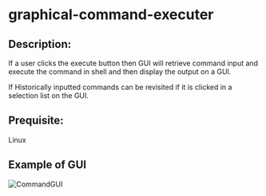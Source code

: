 # graphical-command-executer

## Description:
If a user clicks the execute button then GUI will retrieve command input and execute the command in shell and then display the output on a GUI. 

If Historically inputted commands can be revisited if it is clicked in a selection list on the GUI.

## Prequisite:
Linux

## Example of GUI
![CommandGUI](https://user-images.githubusercontent.com/51099306/139191563-52160bd2-8c5c-4100-8f2f-b4ba194ee655.png)
